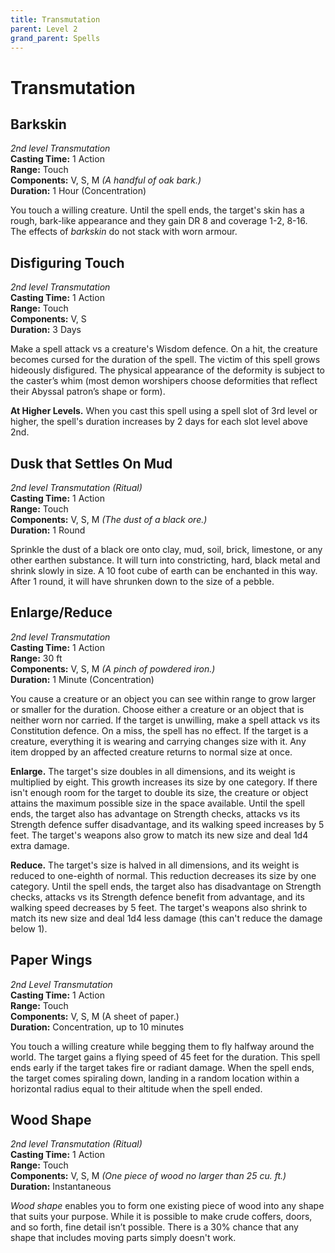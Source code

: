 ```yaml
---
title: Transmutation
parent: Level 2
grand_parent: Spells
---
```


# Transmutation

## Barkskin
*2nd level Transmutation*<br>
**Casting Time:** 1 Action<br>
**Range:** Touch<br>
**Components:** V, S, M *(A handful of oak bark.)*<br>
**Duration:** 1 Hour (Concentration)

You touch a willing creature. Until the spell ends, the target's skin has a rough, bark-like appearance and they gain DR 8 and coverage 1-2, 8-16. The effects of *barkskin* do not stack with worn armour.

## Disfiguring Touch
*2nd level Transmutation*<br>
**Casting Time:** 1 Action<br>
**Range:** Touch<br>
**Components:** V, S<br>
**Duration:** 3 Days

Make a spell attack vs a creature's Wisdom defence. On a hit, the creature becomes cursed for the duration of the spell. The victim of this spell grows hideously disfigured. The physical appearance of the deformity is subject to the caster’s whim (most demon worshipers choose deformities that reflect their Abyssal patron’s shape or form).

**At Higher Levels.** When you cast this spell using a spell slot of 3rd level or higher, the spell's duration increases by 2 days for each slot level above 2nd.

## Dusk that Settles On Mud
*2nd level Transmutation (Ritual)*<br>
**Casting Time:** 1 Action<br>
**Range:** Touch<br>
**Components:** V, S, M *(The dust of a black ore.)*<br>
**Duration:** 1 Round

Sprinkle the dust of a black ore onto clay, mud, soil, brick, limestone, or any other earthen substance. It will turn into constricting, hard, black metal and shrink slowly in size. A 10 foot cube of earth can be enchanted in this way. After 1 round, it will have shrunken down to the size of a pebble.

## Enlarge/Reduce
*2nd level Transmutation*<br>
**Casting Time:** 1 Action<br>
**Range:** 30 ft<br>
**Components:** V, S, M *(A pinch of powdered iron.)*<br>
**Duration:** 1 Minute (Concentration)

You cause a creature or an object you can see within range to grow larger or smaller for the duration. Choose either a creature or an object that is neither worn nor carried. If the target is unwilling, make a spell attack vs its Constitution defence. On a miss, the spell has no effect. If the target is a creature, everything it is wearing and carrying changes size with it. Any item dropped by an affected creature returns to normal size at once.

**Enlarge.** The target's size doubles in all dimensions, and its weight is multiplied by eight. This growth increases its size by one category. If there isn't enough room for the target to double its size, the creature or object attains the maximum possible size in the space available. Until the spell ends, the target also has advantage on Strength checks, attacks vs its Strength defence suffer disadvantage, and its walking speed increases by 5 feet. The target's weapons also grow to match its new size and deal 1d4 extra damage.

**Reduce.** The target's size is halved in all dimensions, and its weight is reduced to one-eighth of normal. This reduction decreases its size by one category. Until the spell ends, the target also has disadvantage on Strength checks, attacks vs its Strength defence benefit from advantage, and its walking speed decreases by 5 feet. The target's weapons also shrink to match its new size and deal 1d4 less damage (this can't reduce the damage below 1).

## Paper Wings
*2nd Level Transmutation*<br>
**Casting Time:** 1 Action<br>
**Range:** Touch<br>
**Components:** V, S, M (A sheet of paper.)<br>
**Duration:** Concentration, up to 10 minutes

You touch a willing creature while begging them to fly halfway around the world. The target gains a flying speed of 45 feet for the duration. This spell ends early if the target takes fire or radiant damage. When the spell ends, the target comes spiraling down, landing in a random location within a horizontal radius equal to their altitude when the spell ended.

## Wood Shape
*2nd level Transmutation (Ritual)*<br>
**Casting Time:** 1 Action<br>
**Range:** Touch<br>
**Components:** V, S, M *(One piece of wood no larger than 25 cu. ft.)*<br>
**Duration:** Instantaneous

*Wood shape* enables you to form one existing piece of wood into any shape that suits your purpose. While it is possible to make crude coffers, doors, and so forth, fine detail isn’t possible. There is a 30% chance that any shape that includes moving parts simply doesn't work.
